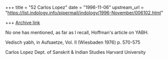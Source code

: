 +++
title = "52 Carlos Lopez"
date = "1996-11-06"
upstream_url = "https://list.indology.info/pipermail/indology/1996-November/006102.html"

+++
[Archive link](https://list.indology.info/pipermail/indology/1996-November/006102.html)

No one has mentioned, as far as I recall, Hoffman's article on YABH.

Vedisch yabh, in Aufsaetze, Vol. II (Wiesbaden 1976)  p. 570-575

Carlos Lopez
Dept. of Sanskrit & Indian Studies
Harvard University





